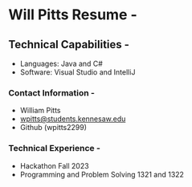 # Will Pitts Resume -

## Technical Capabilities -

- Languages: Java and C#
- Software: Visual Studio and IntelliJ
### Contact Information -
- William Pitts
- wpitts@students.kennesaw.edu
- Github (wpitts2299)
### Technical Experience -
- Hackathon Fall 2023
- Programming and Problem Solving 1321 and 1322
